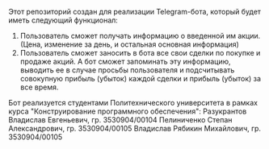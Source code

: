 Этот репозиторий создан для реализации Telegram-бота, который будет иметь следующий функционал: 
1. Пользователь сможет получать информацию о введенной им акции. (Цена, изменение за день, и остальная основная информация)
2. Пользователь сможет заносить в бота все свои сделки по покупке и продаже акций. А бот сможет запоминать эту информацию, выводить ее в случае просьбы пользователя и подсчитывать совокупную прибыль (убыток) каждой сделки и прибыль (убыток) за все время.

Бот реализуется студентами Политехнического университета в рамках курса "Конструирование программного обеспечения":
Разукрантов Владислав Евгеньевич, гр. 3530904/00104
Пелиниченко Степан Александрович, гр. 3530904/00105
Владислав Рябикин Михайлович, гр. 3530904/00105
